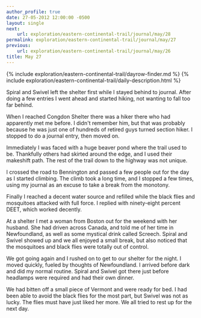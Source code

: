 ```yaml
---
author_profile: true
date: 27-05-2012 12:00:00 -0500
layout: single
next:
    url: exploration/eastern-continental-trail/journal/may/28
permalink: exploration/eastern-continental-trail/journal/may/27
previous:
    url: exploration/eastern-continental-trail/journal/may/26
title: May 27
---
```

{% include exploration/eastern-continental-trail/dayrow-finder.md %}
{% include exploration/eastern-continental-trail/daily-description.html %}

Spiral and Swivel left the shelter first while I stayed behind to journal. After doing a few entries I went ahead and started hiking, not wanting to fall too far behind.

When I reached Congdon Shelter there was a hiker there who had apparently met me before. I didn't remember him, but that was probably because he was just one of hundreds of retired guys turned section hiker. I stopped to do a journal entry, then moved on.

Immediately I was faced with a huge beaver pond where the trail used to be. Thankfully others had skirted around the edge, and I used their makeshift path. The rest of the trail down to the highway was not unique.

I crossed the road to Bennington and passed a few people out for the day as I started climbing. The climb took a long time, and I stopped a few times, using my journal as an excuse to take a break from the monotony.

Finally I reached a decent water source and refilled while the black flies and mosquitoes attacked with full force. I replied with ninety-eight percent DEET, which worked decently.

At a shelter I met a woman from Boston out for the weekend with her husband. She had driven across Canada, and told me of her time in Newfoundland, as well as some mystical drink called Screech. Spiral and Swivel showed up and we all enjoyed a small break, but also noticed that the mosquitoes and black flies were totally out of control.

We got going again and I rushed on to get to our shelter for the night. I moved quickly, fueled by thoughts of Newfoundland. I arrived before dark and did my normal routine. Spiral and Swivel got there just before headlamps were required and had their own dinner.

We had bitten off a small piece of Vermont and were ready for bed. I had been able to avoid the black flies for the most part, but Swivel was not as lucky. The flies must have just liked her more. We all tried to rest up for the next day.